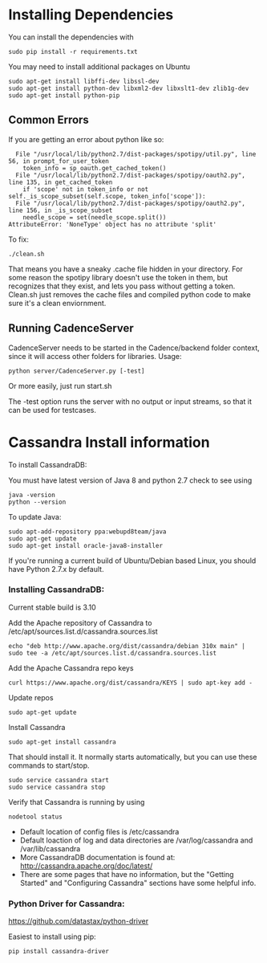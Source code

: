 # Installing Dependencies

You can install the dependencies with 
~~~~ 
sudo pip install -r requirements.txt
~~~~

You may need to install additional packages on Ubuntu
~~~~
sudo apt-get install libffi-dev libssl-dev
sudo apt-get install python-dev libxml2-dev libxslt1-dev zlib1g-dev
sudo apt-get install python-pip
~~~~

## Common Errors

If you are getting an error about python like so:
~~~~
  File "/usr/local/lib/python2.7/dist-packages/spotipy/util.py", line 56, in prompt_for_user_token
    token_info = sp_oauth.get_cached_token()
  File "/usr/local/lib/python2.7/dist-packages/spotipy/oauth2.py", line 135, in get_cached_token
    if 'scope' not in token_info or not self._is_scope_subset(self.scope, token_info['scope']):
  File "/usr/local/lib/python2.7/dist-packages/spotipy/oauth2.py", line 156, in _is_scope_subset
    needle_scope = set(needle_scope.split())
AttributeError: 'NoneType' object has no attribute 'split'
~~~~
To fix:
~~~~
./clean.sh
~~~~
That means you have a sneaky .cache file hidden in your directory. For some reason the spotipy library doesn't use the token in them, but recognizes that they exist, and lets you pass without getting a token.
Clean.sh just removes the cache files and compiled python code to make sure it's a clean enviornment.


## Running CadenceServer
CadenceServer needs to be started in the Cadence/backend folder context, since it will access other folders for libraries. 
Usage:
~~~~
python server/CadenceServer.py [-test]
~~~~
Or more easily, just run start.sh

The -test option runs the server with no output or input streams, so that it can be used for testcases.






# Cassandra Install information

To install CassandraDB:

You must have latest version of Java 8 and python 2.7 check to see using 
~~~~
java -version
python --version
~~~~
To update Java:
~~~~
sudo apt-add-repository ppa:webupd8team/java
sudo apt-get update
sudo apt-get install oracle-java8-installer
~~~~

If you're running a current build of Ubuntu/Debian based Linux, you should have Python 2.7.x by default.

### Installing CassandraDB:
Current stable build is 3.10

Add the Apache repository of Cassandra to /etc/apt/sources.list.d/cassandra.sources.list
~~~~
echo "deb http://www.apache.org/dist/cassandra/debian 310x main" | sudo tee -a /etc/apt/sources.list.d/cassandra.sources.list
~~~~

Add the Apache Cassandra repo keys
~~~~
curl https://www.apache.org/dist/cassandra/KEYS | sudo apt-key add -
~~~~

Update repos
~~~~	
sudo apt-get update
~~~~

Install Cassandra
~~~~
sudo apt-get install cassandra
~~~~
That should install it. It normally starts automatically, but you can use these commands to start/stop.
~~~~
sudo service cassandra start
sudo service cassandra stop
~~~~

Verify that Cassandra is running by using
~~~~
nodetool status
~~~~

* Default location of config files is /etc/cassandra
* Default loaction of log and data directories are /var/log/cassandra and /var/lib/cassandra
* More CassandraDB documentation is found at: http://cassandra.apache.org/doc/latest/
* There are some pages that have no information, but the "Getting Started" and "Configuring Cassandra" sections have some helpful info.

### Python Driver for Cassandra: 

https://github.com/datastax/python-driver

Easiest to install using pip:
~~~~
pip install cassandra-driver
~~~~

